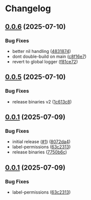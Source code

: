 # Changelog

## [0.0.6](https://github.com/newrushbolt/go-ethtool-exporter/compare/v0.0.5...v0.0.6) (2025-07-10)


### Bug Fixes

* better nil handling ([4831874](https://github.com/newrushbolt/go-ethtool-exporter/commit/4831874d5d34490cee24f1b9bf334a21c9be4af2))
* dont double-build on main ([c8f16e7](https://github.com/newrushbolt/go-ethtool-exporter/commit/c8f16e7d554bd205bd7f1fa36fdfc8986d642a98))
* revert to global logger ([f81ce72](https://github.com/newrushbolt/go-ethtool-exporter/commit/f81ce721577129071dbfad024aa12448db5a95c0))

## [0.0.5](https://github.com/newrushbolt/go-ethtool-exporter/compare/v0.0.1...v0.0.5) (2025-07-10)


### Bug Fixes

* release binaries v2 ([1c613c8](https://github.com/newrushbolt/go-ethtool-exporter/commit/1c613c8b57ee373d65d31430570f44cbaaf18e2a))

## [0.0.1](https://github.com/newrushbolt/go-ethtool-exporter/compare/v0.0.1...v0.0.1) (2025-07-09)


### Bug Fixes

* initial release ([#1](https://github.com/newrushbolt/go-ethtool-exporter/issues/1)) ([8072da4](https://github.com/newrushbolt/go-ethtool-exporter/commit/8072da497dacc3deb4e93f2fba315a768133e8b3))
* label-permissions ([63c2313](https://github.com/newrushbolt/go-ethtool-exporter/commit/63c2313dedce4bfcdbe580d39aca8966527f43d0))
* release binaries ([7750b6c](https://github.com/newrushbolt/go-ethtool-exporter/commit/7750b6cf4f52caf81863eda7fae7b9549b2e4309))

## [0.0.1](https://github.com/newrushbolt/go-ethtool-exporter/compare/v0.0.1...v0.0.1) (2025-07-09)


### Bug Fixes

* label-permissions ([63c2313](https://github.com/newrushbolt/go-ethtool-exporter/commit/63c2313dedce4bfcdbe580d39aca8966527f43d0))
